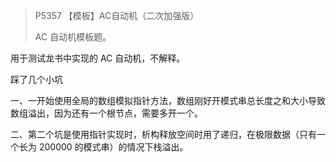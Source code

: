> P5357 【模板】AC自动机（二次加强版）
>
> AC 自动机模板题。

用于测试龙书中实现的 AC 自动机，不解释。

踩了几个小坑

一、一开始使用全局的数组模拟指针方法，数组刚好开模式串总长度之和大小导致数组溢出，因为还有一个根节点，需要多开一个。

二、第二个坑是使用指针实现时，析构释放空间时用了递归，在极限数据（只有一个长为 200000 的模式串）的情况下栈溢出。
